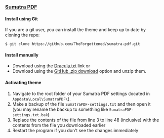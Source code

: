 ### [Sumatra PDF](https://www.sumatrapdfreader.org/free-pdf-reader.html)

#### Install using Git

If you are a git user, you can install the theme and keep up to date by cloning the repo:

    $ git clone https://github.com/TheForgottened/sumatra-pdf.git

#### Install manually

* Download using the [Dracula.txt](https://raw.githubusercontent.com/TheForgottened/sumatra-pdf/master/Dracula.txt) link or
* Download using the [GitHub .zip download](https://github.com/TheForgottened/sumatra-pdf/archive/master.zip) option and unzip them.

#### Activating theme

1. Navigate to the root folder of your Sumatra PDF settings (located in `Appdata\Local\SumatraPDF\`).
2. Make a backup of the file `SumatraPDF-settings.txt` and then open it (you may rename the backup to something like `SumatraPDF-settings.txt.bak`)
3. Replace the contents of the file from line 3 to line 48 (inclusive) with the contents from the file you downloaded earlier
4. Restart the program if you don't see the changes immediately
